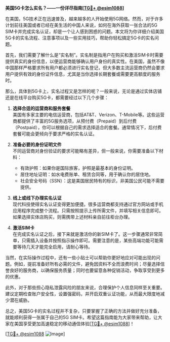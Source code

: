 **美国5G卡怎么实名？——一份详尽指南[[TG💪+ @esim1088](https://t.me/s/esim1088)]**

在美国，5G技术正在迅速普及，越来越多的人开始使用5G网络。然而，对于许多计划前往美国或者已经在美生活的中国人来说，如何在海外获取一张合法的5G SIM卡并完成实名认证，却是一个让人感到困惑的问题。本文将为你详细介绍美国5G卡的实名流程、注意事项以及一些实用技巧，帮助你轻松搞定5G卡的实名问题。

首先，我们需要了解什么是“实名制”。实名制是指用户在购买和激活SIM卡时需要提供真实的身份信息，以便运营商能够确认用户身份的真实性。在美国，虽然不像中国那样严格要求所有用户都必须进行实名登记，但大多数主流运营商仍然会要求用户提供有效的身份证件信息，尤其是当你选择长期套餐或需要更高额度的服务时。

那么，具体到5G卡上，实名过程又是怎样的呢？一般来说，无论是通过实体店铺还是在线平台购买5G卡，都需要经过以下几个步骤：

1. **选择合适的运营商和服务套餐**  
   美国有多家主要的电信运营商，包括AT&T、Verizon、T-Mobile等。这些运营商都提供了丰富的5G服务选项，从预付费（Prepaid）到后付费（Postpaid），你可以根据自己的需求选择适合的套餐。通常情况下，后付费套餐可能会更倾向于要求严格的实名认证。

2. **准备必要的身份证明文件**  
   不同运营商对身份验证的要求可能略有差异，但一般来说，你需要准备以下材料：
   - 有效护照：如果你是国际旅客，护照是最基本的身份证明。
   - 居住地址证明：如水电费账单、租赁合同等，用于确认你的居住地。
   - 社会安全号码（SSN）：这是美国居民特有的标识，非美国公民可能不需要提供。

3. **线上或线下办理实名认证**  
   现代科技使得实名认证变得更加便捷。很多运营商都支持通过官方网站或手机应用程序完成整个流程。只需按照提示上传所需文件，并填写相关信息即可。如果选择实体店购买，则需携带上述材料亲自前往柜台办理。

4. **激活SIM卡**  
   在完成实名认证之后，接下来就是激活你的新SIM卡了。这一步骤通常非常简单，只需插入设备并按照指示操作即可。需要注意的是，某些高端功能可能需要等待几天才能完全启用，请耐心等待。

当然，在实际操作过程中，还有一些小贴士可以帮助你更好地应对可能出现的问题。例如，提前准备好所有必需的文件，避免因资料不全而浪费时间；尽量选择信誉良好的服务商，以确保服务质量；同时也要留意各种促销活动，争取享受到更多的优惠。

此外，对于那些担心隐私泄露风险的朋友来说，合理保护个人信息同样至关重要。建议定期检查账户安全性，设置强密码，并开启双重认证功能，从而最大限度地减少潜在威胁。

总之，美国5G卡的实名过程并不复杂，只要掌握了正确的方法并做好充分准备，就能顺利获得一张属于自己的5G SIM卡。希望这篇指南能为大家带来帮助，让大家在美国享受更加高速稳定的移动通信体验[[TG💪+ @esim1088](https://t.me/s/esim1088)]！

[[TG💪+ @esim1088](https://t.me/s/esim1088) ![Image](https://i.postimg.cc/4NQfJmqS/Snipaste-2025-05-13-00-14-12.png)]